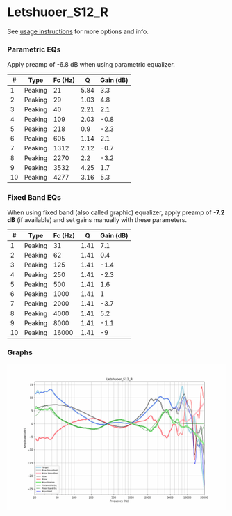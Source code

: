 # Letshuoer_S12_R
See [usage instructions](https://github.com/jaakkopasanen/AutoEq#usage) for more options and info.

### Parametric EQs
Apply preamp of -6.8 dB when using parametric equalizer.

|   # | Type    |   Fc (Hz) |    Q |   Gain (dB) |
|-----|---------|-----------|------|-------------|
|   1 | Peaking |        21 | 5.84 |         3.3 |
|   2 | Peaking |        29 | 1.03 |         4.8 |
|   3 | Peaking |        40 | 2.21 |         2.1 |
|   4 | Peaking |       109 | 2.03 |        -0.8 |
|   5 | Peaking |       218 | 0.9  |        -2.3 |
|   6 | Peaking |       605 | 1.14 |         2.1 |
|   7 | Peaking |      1312 | 2.12 |        -0.7 |
|   8 | Peaking |      2270 | 2.2  |        -3.2 |
|   9 | Peaking |      3532 | 4.25 |         1.7 |
|  10 | Peaking |      4277 | 3.16 |         5.3 |

### Fixed Band EQs
When using fixed band (also called graphic) equalizer, apply preamp of **-7.2 dB** (if available) and set gains manually with these parameters.

|   # | Type    |   Fc (Hz) |    Q |   Gain (dB) |
|-----|---------|-----------|------|-------------|
|   1 | Peaking |        31 | 1.41 |         7.1 |
|   2 | Peaking |        62 | 1.41 |         0.4 |
|   3 | Peaking |       125 | 1.41 |        -1.4 |
|   4 | Peaking |       250 | 1.41 |        -2.3 |
|   5 | Peaking |       500 | 1.41 |         1.6 |
|   6 | Peaking |      1000 | 1.41 |         1   |
|   7 | Peaking |      2000 | 1.41 |        -3.7 |
|   8 | Peaking |      4000 | 1.41 |         5.2 |
|   9 | Peaking |      8000 | 1.41 |        -1.1 |
|  10 | Peaking |     16000 | 1.41 |        -9   |

### Graphs
![](./Letshuoer_S12_R.png)
